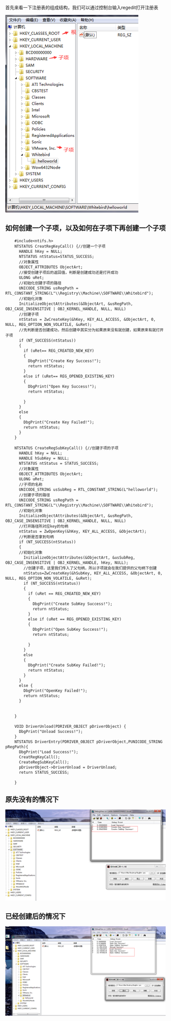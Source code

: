 首先来看一下注册表的组成结构，我们可以通过控制台输入regedit打开注册表

![](https://raw.githubusercontent.com/Whitebird0/tuchuang/main/QQ%E6%88%AA%E5%9B%BE20211208221834.png)

如何创建一个子项，以及如何在子项下再创建一个子项
---

        #include<ntifs.h>	
        NTSTATUS CreatRegKeyCall() {//创建一个子项
          HANDLE hKey = NULL;
          NTSTATUS ntStatus=STATUS_SUCCESS;
          //对象属性
          OBJECT_ATTRIBUTES ObjectArt; 
          //接受创建子项后的返回值，判断是创建成功还是打开成功
          ULONG uRet;
          //初始化创建子项的路径
          UNICODE_STRING usRegPath = RTL_CONSTANT_STRING(L"\\Registry\\Machine\\SOFTWARE\\Whitebird");
          //初始化对象
          InitializeObjectAttributes(&ObjectArt, &usRegPath, OBJ_CASE_INSENSITIVE | OBJ_KERNEL_HANDLE, NULL, NULL)
          //创建子项
          ntStatus = ZwCreateKey(&hKey, KEY_ALL_ACCESS, &ObjectArt, 0, NULL, REG_OPTION_NON_VOLATILE, &uRet);
          //先判断是否创建成功，然后创建中其实分为如果原来没有就创建，如果原来有就打开子项
          if (NT_SUCCESS(ntStatus))
          {
            if (uRet== REG_CREATED_NEW_KEY)
            {
              DbgPrint("Create Key Success!");
              return ntStatus;
            }
            else if (uRet== REG_OPENED_EXISTING_KEY)
            {
              DbgPrint("Open Key Success!");
              return ntStatus;

            }
          }
          else
          {
            DbgPrint("Create Key Failed!");
            return ntStatus;
          }
        }

        NTSTATUS CreateRegSubKeyCall() {//创建子项的子项
          HANDLE hKey = NULL;
          HANDLE hSubKey = NULL;
          NTSTATUS ntStatus = STATUS_SUCCESS;
          //对象属性
          OBJECT_ATTRIBUTES ObjectArt;
          ULONG uRet;
          //子项的名称
          UNICODE_STRING usSubReg = RTL_CONSTANT_STRING(L"helloworld");
          //创建子项的路径
          UNICODE_STRING usRegPath = RTL_CONSTANT_STRING(L"\\Registry\\Machine\\SOFTWARE\\Whitebird");
          //初始化对象
          InitializeObjectAttributes(&ObjectArt, &usRegPath, OBJ_CASE_INSENSITIVE | OBJ_KERNEL_HANDLE, NULL, NULL)
          //打开路径所对应key的句柄
          ntStatus = ZwOpenKey(&hKey, KEY_ALL_ACCESS, &ObjectArt);
          //判断是否拿到句柄
          if (NT_SUCCESS(ntStatus))
          {
          //初始化对象
            InitializeObjectAttributes(&ObjectArt, &usSubReg, OBJ_CASE_INSENSITIVE | OBJ_KERNEL_HANDLE, hKey, NULL);
            //创建子项，这里我们传入了父句柄，所以子项就会在我们提供的父句柄下创建
            ntStatus=ZwCreateKey(&hSubKey, KEY_ALL_ACCESS, &ObjectArt, 0, NULL, REG_OPTION_NON_VOLATILE, &uRet);
            if (NT_SUCCESS(ntStatus))
            {
              if (uRet == REG_CREATED_NEW_KEY)
              {
                DbgPrint("Create SubKey Success!");
                return ntStatus;
              }
              else if (uRet == REG_OPENED_EXISTING_KEY)
              {
                DbgPrint("Open SubKey Success!");
                return ntStatus;

              }
            }
            else
            {
              DbgPrint("Create SubKey Failed!");
              return ntStatus;
            }
          }
          else {
            DbgPrint("OpenKey Failed!");
            return ntStatus;
          }


        }

        VOID DriverUnload(PDRIVER_OBJECT pDriverObject) {
          DbgPrint("Unload Success!");
        }
        NTSTATUS DriverEntry(PDRIVER_OBJECT pDriverObject,PUNICODE_STRING pRegPath){
          DbgPrint("Load Success!");
          CreatRegKeyCall();
          CreateRegSubKeyCall();
          pDriverObject->DriverUnload = DriverUnload; 
          return STATUS_SUCCESS;

        }
        
 原先没有的情况下
 ---
 
![](https://raw.githubusercontent.com/Whitebird0/tuchuang/main/QQ%E6%88%AA%E5%9B%BE20211208222816.png)
 
 已经创建后的情况下
 ---
 
 ![](https://raw.githubusercontent.com/Whitebird0/tuchuang/main/QQ%E6%88%AA%E5%9B%BE20211208222559.png)
